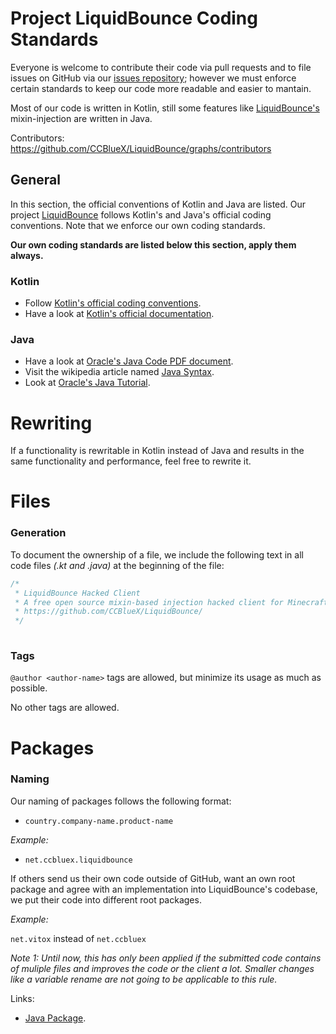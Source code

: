 # Project LiquidBounce Coding Standards

Everyone is welcome to contribute their code via pull requests and to file issues on GitHub via our [issues repository](https://github.com/CCBlueX/LiquidBounce1.8-Issues "Redirects to https://github.com.");
however we must enforce certain standards to keep our code more readable and easier to mantain.

Most of our code is written in Kotlin, still some features like [LiquidBounce's](https://liquidbounce.net) mixin-injection are written in Java.

Contributors: https://github.com/CCBlueX/LiquidBounce/graphs/contributors

## General

In this section, the official conventions of Kotlin and Java are listed. Our project [LiquidBounce](https://github.com/CCBlueX/LiquidBounce) follows Kotlin's and Java's official coding conventions. Note that we enforce our own coding standards.

**Our own coding standards are listed below this section, apply them always.**

### Kotlin
 
* Follow 
[Kotlin's official coding conventions](https://kotlinlang.org/docs/reference/coding-conventions.html#coding-conventions 
"Redirects to https://kotlinlang.org.").
* Have a look at 
[Kotlin's official documentation](https://kotlinlang.org/docs/reference/ 
"Redirects to https://kotlinlang.org.").

### Java

* Have a look at 
[Oracle's Java Code PDF document](https://www.oracle.com/technetwork/java/codeconventions-150003.pdf ".pdf document").
* Visit the wikipedia article named 
[Java Syntax](https://en.wikipedia.org/wiki/Java_syntax).
* Look at 
[Oracle's Java Tutorial](https://docs.oracle.com/javase/tutorial/java/).

# Rewriting

If a functionality is rewritable in Kotlin instead of Java and results in the same functionality and performance, feel free to rewrite it.

# Files

### Generation

To document the ownership of a file, we include the following text in all code files *(.kt and .java)* at the beginning of the file:
```kotlin
/*
 * LiquidBounce Hacked Client
 * A free open source mixin-based injection hacked client for Minecraft using Minecraft Forge.
 * https://github.com/CCBlueX/LiquidBounce/
 */
 
 ```
 
### Tags
`@author <author-name>` tags are allowed, but minimize its usage as much as possible.

No other tags are allowed.

# Packages

### Naming

Our naming of packages follows the following format:

* `country.company-name.product-name`

*Example:* 

* `net.ccbluex.liquidbounce`

If others send us their own code outside of GitHub, want an own root package
and agree with an implementation into LiquidBounce's codebase, 
we put their code into different root packages.
  
*Example:*

`net.vitox` instead of `net.ccbluex`

*Note 1: Until now, this has only been applied if the submitted code contains of muliple files and improves the code or the client a lot. Smaller changes like a variable rename are not going to be applicable to this rule.*

Links:

* [Java Package](https://en.wikipedia.org/wiki/Java_package "Wikipedia article").
